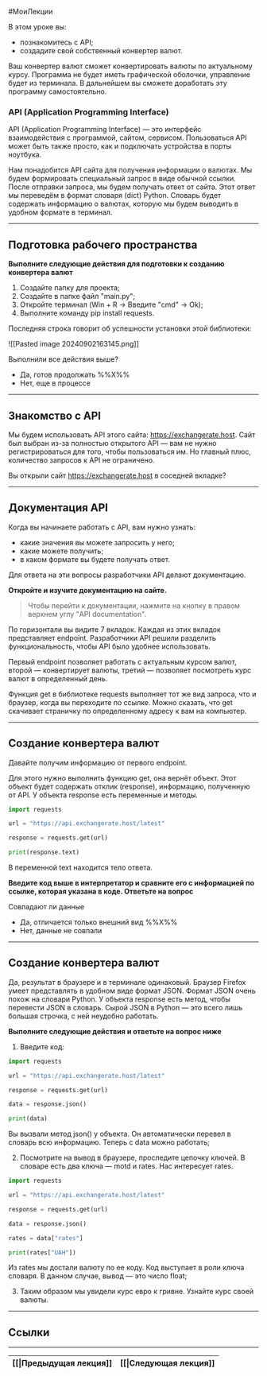 #МоиЛекции 

В этом уроке вы:

- познакомитесь с API;
- создадите свой собственный конвертер валют.

Ваш конвертер валют сможет конвертировать валюты по актуальному курсу. Программа не будет иметь графической оболочки, управление будет из терминала. В дальнейшем вы сможете доработать эту программу самостоятельно.

### API (Application Programming Interface)

API (Application Programming Interface) — это интерфейс взаимодействия с программой, сайтом, сервисом. Пользоваться API может быть также просто, как и подключать устройства в порты ноутбука.

Нам понадобится API сайта для получения информации о валютах. Мы будем формировать специальный запрос в виде обычной ссылки. После отправки запроса, мы будем получать 
ответ от сайта. Этот ответ мы переведём в формат словаря (dict) Python. Словарь будет содержать информацию о валютах, которую мы будем выводить в удобном формате в 
терминал.

---
## Подготовка рабочего пространства

**Выполните следующие действия для подготовки к созданию конвертера валют**

1. Создайте папку для проекта;
2. Создайте в папке файл "main.py";
3. Откройте терминал (Win + R → Введите "cmd" → Ok);
4. Выполните команду pip install requests.

Последняя строка говорит об успешности установки этой библиотеки:

![[Pasted image 20240902163145.png]]

Выполнили все действия выше?
- Да, готов продолжать %%X%%
- Нет, еще в процессе

---
## Знакомство с API

Мы будем использовать API этого сайта: https://exchangerate.host. Сайт был выбран из-за полностью открытого API — вам не нужно регистрироваться для того, чтобы пользоваться им. Но главный плюс, количество запросов к API не ограничено.

Вы открыли сайт https://exchangerate.host в соседней вкладке?

---
## Документация API

Когда вы начинаете работать с API, вам нужно узнать:

- какие значения вы можете запросить у него;
- какие можете получить;
- в каком формате вы будете получать ответ.

Для ответа на эти вопросы разработчики API делают документацию.

**Откройте и изучите документацию на сайте.**

> Чтобы перейти к документации, нажмите на кнопку в правом верхнем углу "API documentation".

По горизонтали вы видите 7 вкладок. Каждая из этих вкладок представляет endpoint. Разработчики API решили разделить функциональность, чтобы API было удобнее использовать.

Первый endpoint позволяет работать с актуальным курсом валют, второй — конвертирует валюты, третий — позволяет посмотреть курс валют в определенный день.

Функция get в библиотеке requests выполняет тот же вид запроса, что и браузер, когда вы переходите по ссылке. Можно сказать, что get скачивает страничку по определенному адресу к вам на компьютер.

---
## Создание конвертера валют

Давайте получим информацию от первого endpoint.

Для этого нужно выполнить функцию get, она вернёт объект. Этот объект будет содержать отклик (response), информацию, полученную от API. У объекта response есть переменные и методы.

```python
import requests

url = "https://api.exchangerate.host/latest"

response = requests.get(url)

print(response.text)
```

В переменной text находится тело ответа.

**Введите код выше в интерпретатор и сравните его с информацией по ссылке, которая указана в коде. Ответьте на вопрос**

Совпадают ли данные

- Да, отличается только внешний вид %%X%%
- Нет, данные не совпали

---
## Создание конвертера валют

Да, результат в браузере и в терминале одинаковый. Браузер Firefox умеет представлять в удобном виде формат JSON. Формат JSON очень похож на словари Python. У объекта response есть метод, чтобы перевести JSON в словарь. Сырой JSON в Python — это всего лишь большая строчка, с ней неудобно работать.

**Выполните следующие действия и ответьте на вопрос ниже**

1. Введите код:

```python
import requests

url = "https://api.exchangerate.host/latest"

response = requests.get(url)

data = response.json()

print(data)
```

Вы вызвали метод json() у объекта. Он автоматически перевел в словарь всю информацию. Теперь с data можно работать;

2. Посмотрите на вывод в браузере, проследите цепочку ключей. В словаре есть два ключа — motd и rates. Нас интересует rates.

```python
import requests

url = "https://api.exchangerate.host/latest"

response = requests.get(url)

data = response.json()

rates = data["rates"]

print(rates["UAH"])
```

Из rates мы достали валюту по ее коду. Код выступает в роли ключа словаря. В данном случае, вывод — это число float;

3. Таким образом мы увидели курс евро к гривне. Узнайте курс своей валюты.

---
## Ссылки



---

| [[\|Предыдущая лекция]] | [[\|Следующая лекция]] |
| ----------------------- | ---------------------- |

